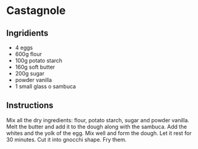 # Castagnole
## Ingridients
* 4 eggs
* 600g flour
* 100g potato starch
* 160g soft butter
* 200g sugar
* powder vanilla
* 1 small glass o sambuca
## Instructions
Mix all the dry ingredients: flour, potato starch, sugar and powder vanilla.
Melt the butter and add it to the dough along with the sambuca.
Add the whites and the yolk of the egg.
Mix well and form the dough. Let it rest for 30 minutes.
Cut it into gnocchi shape.
Fry them.
